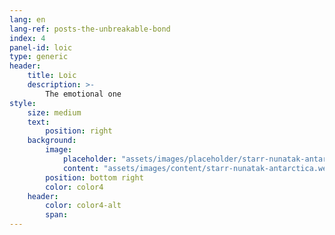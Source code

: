 ```yaml
---
lang: en
lang-ref: posts-the-unbreakable-bond 
index: 4
panel-id: loic
type: generic
header:
    title: Loic
    description: >-
        The emotional one
style:
    size: medium
    text:
        position: right
    background:
        image:
            placeholder: "assets/images/placeholder/starr-nunatak-antarctica.webp"
            content: "assets/images/content/starr-nunatak-antarctica.webp"
        position: bottom right
        color: color4
    header:
        color: color4-alt
        span:
---
```

